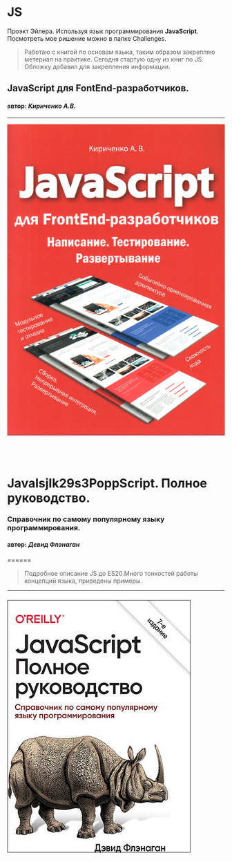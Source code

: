 JS
======

Проэкт Эйлера. Используя язык программирования **JavaScript**. Посмотреть мое ришение можно в папке Challenges.
 >Работаю с книгой по основам языка, таким образом закрепляю метериал на практике.
 Сегодня стартую одну из книг по JS. Обложку добавил для закрепления информации.
 
 ## JavaScript для FontEnd-разработчиков.
 #### автор: *Кириченко А.В.* 

 -------------------
 <img src='./img/JS-FrontEnd.png' >
<br>
<br>
<br>
<br>

  # JavalsjIk29s3PoppScript. Полное руководство.
  ### Справочник по самому популярному языку программирования.
   #### автор: *Девид Флэнаган*
======

 >Подробное описание JS до ES20.Много тонкостей работы концепций языка, приведены примеры.

 -------------------
 <img src='./img/JS-Flenagan-7th.jpg' >
